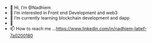 - 👋 Hi, I’m @Nadhiem
- 👀 I’m interested in Front end Development and web3
- 🌱 I’m currently learning blockchain development and dapp
- 💞️ 
- 📫 How to reach me ...https://www.linkedin.com/in/nadhiem-latief-7a0200180

<!---
Nadhiem/Nadhiem is a ✨ special ✨ repository because its `README.md` (this file) appears on your GitHub profile.
You can click the Preview link to take a look at your changes.
--->
